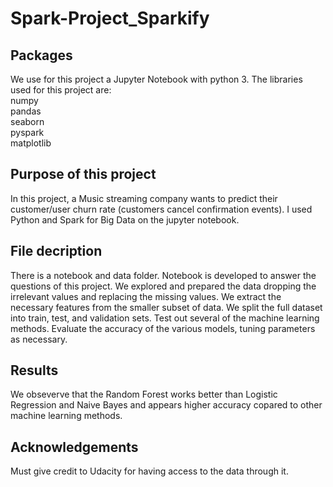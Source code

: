 # Spark-Project_Sparkify

## Packages

We use for this project a Jupyter Notebook with python 3. The libraries used for this project are:
<br>
numpy
<br>
pandas 
<br>
seaborn
<br>
pyspark
<br>
matplotlib

## Purpose of this project

 In this project, a Music streaming company wants to predict their customer/user churn rate (customers cancel confirmation events). I used Python and Spark for Big Data on the jupyter notebook.

## File  decription

There is a notebook and data folder. Notebook is developed to answer the questions of this project. We explored and prepared the data dropping the irrelevant values and replacing the missing values. We extract the necessary features from the smaller subset of data. We split the full dataset into train, test, and validation sets. Test out several of the machine learning methods. Evaluate the accuracy of the various models, tuning parameters as necessary.

## Results

We obseverve that the Random Forest works better than Logistic Regression and Naive Bayes and appears higher accuracy copared to other machine learning methods.

## Acknowledgements

Must give credit to Udacity for having access to the data through it.




